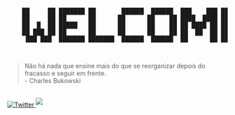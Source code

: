 <pre>
    ██     ██ ███████ ██       ██████  ██████  ███    ███ ███████ 
    ██     ██ ██      ██      ██      ██    ██ ████  ████ ██      
    ██  █  ██ █████   ██      ██      ██    ██ ██ ████ ██ █████   
    ██ ███ ██ ██      ██      ██      ██    ██ ██  ██  ██ ██      
     ███ ███  ███████ ███████  ██████  ██████  ██      ██ ███████
</pre>
<br/>  

<blockquote>
    Não há nada que ensine mais do que se reorganizar depois do fracasso e seguir em frente.
    <br>- Charles Bukowski
</blockquote>

<br/>  
<a href="[https://github.com/insanesec](https://twitter.com/augfsx)" target="_blank">
<img src=img.shields.io/badge/twitter-%2324292e.svg?&style=for-the-badge&logo=github&logoColor=blue alt=Twitter style="margin-bottom: 5px;" />
</a>

<a href="#" target="">
<img src="https://komarev.com/ghpvc/?username=insanesec&&style=for-the-badge&color=brightgreen" style="margin-bottom: 5px;" />
</a>

<br/>  

<div align="left">
</div>  
